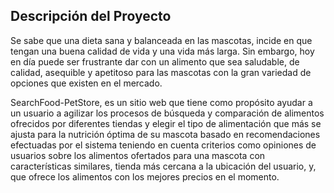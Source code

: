 ## Descripción del Proyecto

Se sabe que una dieta sana y balanceada en las mascotas, incide en que tengan una buena calidad de vida y una vida más larga. Sin embargo, hoy en día puede ser frustrante dar con un alimento que sea saludable, de calidad, asequible y apetitoso para las mascotas con la gran variedad de opciones que existen en el mercado. 

SearchFood-PetStore, es un sitio web que tiene como propósito ayudar a un usuario a agilizar los procesos de búsqueda y comparación de alimentos ofrecidos por diferentes tiendas y elegir el tipo de alimentación que más se ajusta para la nutrición óptima de su mascota basado en recomendaciones efectuadas por el sistema teniendo en cuenta criterios como opiniones de usuarios sobre los alimentos ofertados para una mascota con características similares,  tienda más cercana a la ubicación del usuario, y, que ofrece los alimentos con los mejores precios en el momento. 

